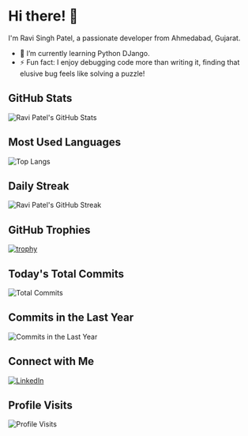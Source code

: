 # Hi there! 👋

I'm Ravi Singh Patel, a passionate developer from Ahmedabad, Gujarat.

- 🌱 I’m currently learning Python DJango.
- ⚡ Fun fact: I enjoy debugging code more than writing it, finding that elusive bug feels like solving a puzzle!

## GitHub Stats
![Ravi Patel's GitHub Stats](https://github-readme-stats.vercel.app/api?username=ravi-patel57144&show_icons=true&count_private=true)

## Most Used Languages
![Top Langs](https://github-readme-stats.vercel.app/api/top-langs/?username=ravi-patel57144&layout=compact)

## Daily Streak
![Ravi Patel's GitHub Streak](https://github-readme-streak-stats.herokuapp.com/?user=ravi-patel57144)

## GitHub Trophies
[![trophy](https://github-profile-trophy.vercel.app/?username=ravi-patel57144)](https://github.com/ryo-ma/github-profile-trophy)

## Today's Total Commits
![Total Commits](https://profile-counter.glitch.me/ravi-patel57144/count.svg)

## Commits in the Last Year
![Commits in the Last Year](https://img.shields.io/github/commit-activity/y/ravi-patel57144/ravi-patel57144?label=commits%20in%20last%20year)

## Connect with Me
[![LinkedIn](https://img.shields.io/badge/-LinkedIn-blue?style=flat&logo=linkedin&logoColor=white)]([https://www.linkedin.com/in/your-linkedin-profile](https://www.linkedin.com/in/ravi-patel57144/))

## Profile Visits
![Profile Visits](https://profile-counter.glitch.me/ravi-patel57144/count.svg)
